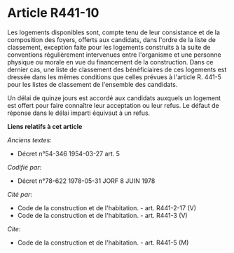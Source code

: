 # Article R441-10

Les logements disponibles sont, compte tenu de leur consistance et de la composition des foyers, offerts aux candidats, dans
l'ordre de la liste de classement, exception faite pour les logements construits à la suite de conventions régulièrement
intervenues entre l'organisme et une personne physique ou morale en vue du financement de la construction. Dans ce dernier
cas, une liste de classement des bénéficiaires de ces logements est dressée dans les mêmes conditions que celles prévues à
l'article R. 441-5 pour les listes de classement de l'ensemble des candidats.

Un délai de quinze jours est accordé aux candidats auxquels un logement est offert pour faire connaître leur acceptation ou
leur refus. Le défaut de réponse dans le délai imparti équivaut à un refus.

**Liens relatifs à cet article**

_Anciens textes_:

  - Décret n°54-346 1954-03-27 art. 5

_Codifié par_:

  - Décret n°78-622 1978-05-31 JORF 8 JUIN 1978

_Cité par_:

  - Code de la construction et de l'habitation. - art. R441-2-17 (V)
  - Code de la construction et de l'habitation. - art. R441-3 (V)

_Cite_:

  - Code de la construction et de l'habitation. - art. R441-5 (M)
